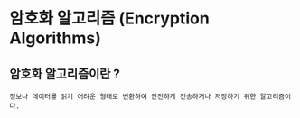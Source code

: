 # 암호화 알고리즘 (Encryption Algorithms)

## 암호화 알고리즘이란 ?
```
정보나 데이터를 읽기 어려운 형태로 변환하여 안전하게 전송하거나 저장하기 위한 알고리즘이다.
```
